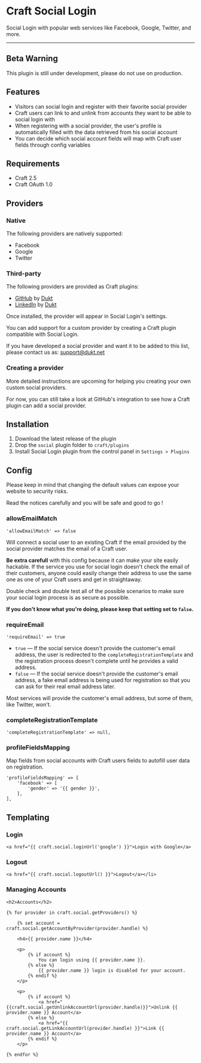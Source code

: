 # Craft Social Login

Social Login with popular web services like Facebook, Google, Twitter, and more.

-------------------------------------------

## Beta Warning

This plugin is still under development, please do not use on production.

## Features

- Visitors can social login and register with their favorite social provider
- Craft users can link to and unlink from accounts they want to be able to social login with
- When registering with a social provider, the user's profile is automatically filled with the data retrieved from his social account
- You can decide which social account fields will map with Craft user fields through config variables

## Requirements

- Craft 2.5
- Craft OAuth 1.0

## Providers

### Native

The following providers are natively supported:

- Facebook
- Google
- Twitter

### Third-party

The following providers are provided as Craft plugins:

- [GitHub](https://dukt.net/craft/github) by [Dukt](https://dukt.net/)
- [LinkedIn](https://dukt.net/craft/linkedin) by [Dukt](https://dukt.net/)

Once installed, the provider will appear in Social Login's settings.

You can add support for a custom provider by creating a Craft plugin compatible with Social Login.

If you have developed a social provider and want it to be added to this list, please contact us as: [support@dukt.net](mailto:support@dukt.net)

### Creating a provider

More detailed instructions are upcoming for helping you creating your own custom social providers.

For now, you can still take a look at GitHub's integration to see how a Craft plugin can add a social provider.

## Installation

1. Download the latest release of the plugin
2. Drop the `social` plugin folder to `craft/plugins`
3. Install Social Login plugin from the control panel in `Settings > Plugins`

## Config

Please keep in mind that changing the default values can expose your website to security risks.

Read the notices carefully and you will be safe and good to go !

### allowEmailMatch

    'allowEmailMatch' => false

Will connect a social user to an existing Craft if the email provided by the social provider matches the email of a Craft user.

**Be extra carefull** with this config because it can make your site easily hackable.
If the service you use for social login doesn't check the email of their customers, anyone could easily change their address to use the same one as one of your Craft users and get in straightaway.

Double check and double test all of the possible scenarios to make sure your social login process is as secure as possible.

**If you don't know what you're doing, please keep that setting set to `false`.**


### requireEmail

    'requireEmail' => true

- `true` — If the social service doesn't provide the customer's email address, the user is redirected to the `completeRegistrationTemplate` and the registration process doesn't complete until he provides a valid address.
- `false` — If the social service doesn't provide the customer's email address, a fake email address is being used for registration so that you can ask for their real email address later.

Most services will provide the customer's email address, but some of them, like Twitter, won't.

### completeRegistrationTemplate

    'completeRegistrationTemplate' => null,

### profileFieldsMapping

Map fields from social accounts with Craft users fields to autofill user data on registration.

    'profileFieldsMapping' => [
        'facebook' => [
            'gender' => '{{ gender }}',
        ],
    ],

## Templating


### Login

    <a href="{{ craft.social.loginUrl('google') }}">Login with Google</a>


### Logout

    <a href="{{ craft.social.logoutUrl() }}">Logout</a></li>

### Managing Accounts

    <h2>Accounts</h2>

    {% for provider in craft.social.getProviders() %}

        {% set account = craft.social.getAccountByProvider(provider.handle) %}

        <h4>{{ provider.name }}</h4>

        <p>
            {% if account %}
                You can login using {{ provider.name }}.
            {% else %}
                {{ provider.name }} login is disabled for your account.
            {% endif %}
        </p>

        <p>
            {% if account %}
                <a href="{{craft.social.getUnlinkAccountUrl(provider.handle)}}">Unlink {{ provider.name }} Account</a>
            {% else %}
                <a href="{{ craft.social.getLinkAccountUrl(provider.handle) }}">Link {{ provider.name }} Account</a>
            {% endif %}
        </p>

    {% endfor %}

